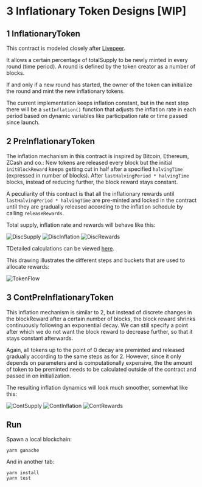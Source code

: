 # 3 Inflationary Token Designs [WIP]


## 1 InflationaryToken

This contract is modeled closely after [Livepeer](https://github.com/livepeer/protocol).

It allows a certain percentage of totalSupply to be newly minted in every round (time period). A round is defined by the token creator as a number of blocks.

If and only if a new round has started, the owner of the token can initialize the round and mint the new inflationary tokens.

The current implementation keeps inflation constant, but in the next step there will be a `setInflation()` function that adjusts the inflation rate in each period based on dynamic variables like participation rate or time passed since launch.


## 2 PreInflationaryToken

The inflation mechanism in this contract is inspired by Bitcoin, Ethereum, ZCash and co.: New tokens are released every block but the initial `initBlockReward` keeps getting cut in half after a specified `halvingTime` (expressed in number of blocks). After `lastHalvingPeriod * halvingTime` blocks, instead of reducing further, the block reward stays constant.

A peculiarity of this contract is that all the inflationary rewards until `lastHalvingPeriod * halvingTime` are pre-minted and locked in the contract until they are gradually released according to the inflation schedule by calling `releaseRewards`.

Total supply, inflation rate and rewards will behave like this:

![DiscSupply](https://images.zenhubusercontent.com/5c42fb74b0c6b33edb490cee/c21ca0c5-00b5-4877-acf5-f52138acc4ce)
![DiscInflation](https://images.zenhubusercontent.com/5c42fb74b0c6b33edb490cee/6c647354-5a81-452b-b724-e73391a88831)
![DiscRewards](https://images.zenhubusercontent.com/5c42fb74b0c6b33edb490cee/c4bb4a1b-12e6-45f3-95c7-4cd09e26f82e)

TDetailed calculations can be viewed [here](https://drive.google.com/open?id=1zu1cf1fkoHiD_xTnecW9P33DH19zSsxqhrkdlSHm1WU).

This drawing illustrates the different steps and buckets that are used to allocate rewards:

![TokenFlow](https://user-images.githubusercontent.com/37867491/52302053-5af9ee80-298c-11e9-8c92-2163c0956ff7.png)


## 3 ContPreInflationaryToken

This inflation mechanism is similar to 2, but instead of discrete changes in the blockReward after a certain number of blocks, the block reward shrinks continuously following an exponential decay. We can still specify a point after which we do not want the block reward to decrease further, so that it stays constant afterwards.

Again, all tokens up to the point of 0 decay are preminted and released gradually according to the same steps as for 2. However, since it only depends on parameters and is computationally expensive, the the amount of token to be preminted needs to be calculated outside of the contract and passed in on initialization.

The resulting inflation dynamics will look much smoother, somewhat like this:

![ContSupply](https://images.zenhubusercontent.com/5c42fb74b0c6b33edb490cee/26288dad-c679-4c6d-9bcf-32b115d7a68d)
![ContInflation](https://images.zenhubusercontent.com/5c42fb74b0c6b33edb490cee/ab7489f0-4d63-44f9-afc5-f84111162e3c)
![ContRewards](https://images.zenhubusercontent.com/5c42fb74b0c6b33edb490cee/08de6f99-96ef-4122-9c5b-b63950579b7c)




## Run
Spawn a local blockchain:
```
yarn ganache
```
And in another tab:
```
yarn install
yarn test
```

